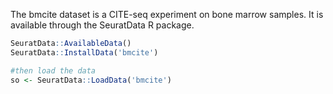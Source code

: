 The bmcite dataset is a CITE-seq experiment on bone marrow samples. It is available through the SeuratData R package. 
```r
SeuratData::AvailableData()
SeuratData::InstallData('bmcite')

#then load the data
so <- SeuratData::LoadData('bmcite')
```
